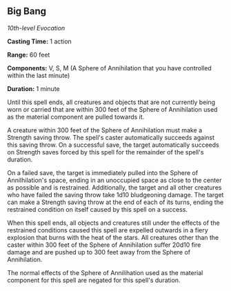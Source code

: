 ## Big Bang

*10th-level Evocation*

**Casting Time:** 1 action

**Range:** 60 feet

**Components:** V, S, M (A Sphere of Annihilation that you have controlled within the last minute)

**Duration:** 1 minute

Until this spell ends, all creatures and objects that are not currently being worn or carried that are within 300 feet of the Sphere of Annihilation used as the material component are pulled towards it.

A creature within 300 feet of the Sphere of Annihilation must make a Strength saving throw. The spell's caster automatically succeeds against this saving throw. On a successful save, the target automatically succeeds on Strength saves forced by this spell for the remainder of the spell's duration.

On a failed save, the target is immediately pulled into the Sphere of Annilhilation's space, ending in an unoccupied space as close to the center as possible and is restrained. Additionally, the target and all other creatures who have failed the saving throw take 1d10 bludgeoning damage. The target can make a Strength saving throw at the end of each of its turns, ending the restrained condition on itself caused by this spell on a success.

When this spell ends, all objects and creatures still under the effects of the restrained conditions caused this spell are expelled outwards in a fiery explosion that burns with the heat of the stars. All creatures other than the caster within 300 feet of the Sphere of Annihilation suffer 20d10 fire damage and are pushed up to 300 feet away from the Sphere of Annihilation.

The normal effects of the Sphere of Annilihation used as the material component for this spell are negated for this spell's duration.